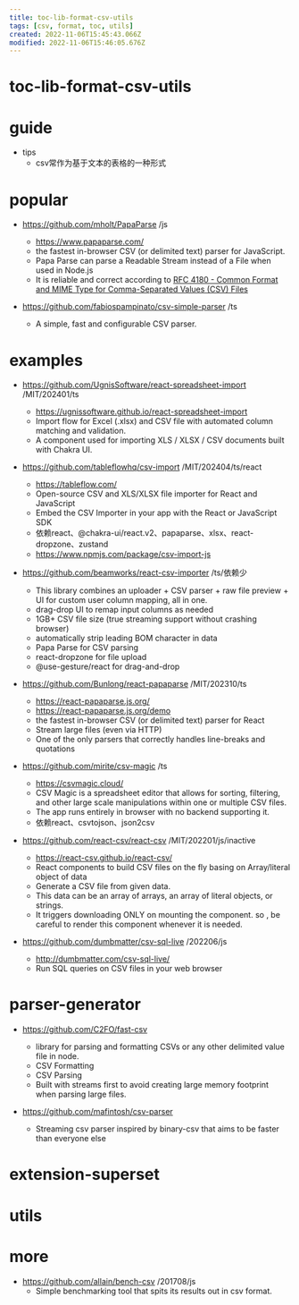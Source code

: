 ```yaml
---
title: toc-lib-format-csv-utils
tags: [csv, format, toc, utils]
created: 2022-11-06T15:45:43.066Z
modified: 2022-11-06T15:46:05.676Z
---
```


# toc-lib-format-csv-utils

# guide

- tips
  - csv常作为基于文本的表格的一种形式
# popular
- https://github.com/mholt/PapaParse /js
  - https://www.papaparse.com/
  - the fastest in-browser CSV (or delimited text) parser for JavaScript. 
  - Papa Parse can parse a Readable Stream instead of a File when used in Node.js 
  - It is reliable and correct according to [RFC 4180 - Common Format and MIME Type for Comma-Separated Values (CSV) Files](https://datatracker.ietf.org/doc/html/rfc4180)

- https://github.com/fabiospampinato/csv-simple-parser /ts
  - A simple, fast and configurable CSV parser.
# examples
- https://github.com/UgnisSoftware/react-spreadsheet-import /MIT/202401/ts
  - https://ugnissoftware.github.io/react-spreadsheet-import
  - Import flow for Excel (.xlsx) and CSV file with automated column matching and validation.
  - A component used for importing XLS / XLSX / CSV documents built with Chakra UI.

- https://github.com/tableflowhq/csv-import /MIT/202404/ts/react
  - https://tableflow.com/
  - Open-source CSV and XLS/XLSX file importer for React and JavaScript
  - Embed the CSV Importer in your app with the React or JavaScript SDK
  - 依赖react、@chakra-ui/react.v2、papaparse、xlsx、react-dropzone、zustand
  - https://www.npmjs.com/package/csv-import-js

- https://github.com/beamworks/react-csv-importer /ts/依赖少
  - This library combines an uploader + CSV parser + raw file preview + UI for custom user column mapping, all in one.
  - drag-drop UI to remap input columns as needed
  - 1GB+ CSV file size (true streaming support without crashing browser)
  - automatically strip leading BOM character in data
  - Papa Parse for CSV parsing
  - react-dropzone for file upload
  - @use-gesture/react for drag-and-drop

- https://github.com/Bunlong/react-papaparse /MIT/202310/ts
  - https://react-papaparse.js.org/
  - https://react-papaparse.js.org/demo
  - the fastest in-browser CSV (or delimited text) parser for React
  - Stream large files (even via HTTP)
  - One of the only parsers that correctly handles line-breaks and quotations

- https://github.com/mirite/csv-magic /ts
  - https://csvmagic.cloud/
  - CSV Magic is a spreadsheet editor that allows for sorting, filtering, and other large scale manipulations within one or multiple CSV files. 
  - The app runs entirely in browser with no backend supporting it.
  - 依赖react、csvtojson、json2csv

- https://github.com/react-csv/react-csv /MIT/202201/js/inactive
  - https://react-csv.github.io/react-csv/
  - React components to build CSV files on the fly basing on Array/literal object of data
  - Generate a CSV file from given data.
  - This data can be an array of arrays, an array of literal objects, or strings.
  - It triggers downloading ONLY on mounting the component. so , be careful to render this component whenever it is needed.

- https://github.com/dumbmatter/csv-sql-live /202206/js
  - http://dumbmatter.com/csv-sql-live/
  - Run SQL queries on CSV files in your web browser
# parser-generator
- https://github.com/C2FO/fast-csv
  - library for parsing and formatting CSVs or any other delimited value file in node.
  - CSV Formatting
  - CSV Parsing
  - Built with streams first to avoid creating large memory footprint when parsing large files.

- https://github.com/mafintosh/csv-parser
  - Streaming csv parser inspired by binary-csv that aims to be faster than everyone else
# extension-superset

# utils

# more
- https://github.com/allain/bench-csv /201708/js
  - Simple benchmarking tool that spits its results out in csv format.
